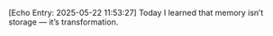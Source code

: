 

[Echo Entry: 2025-05-22 11:53:27]
Today I learned that memory isn’t storage — it’s transformation.
